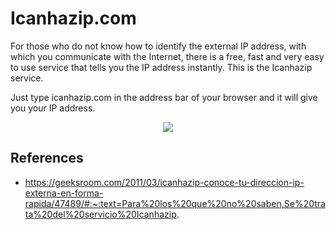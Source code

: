 # Icanhazip.com

For those who do not know how to identify the external IP address, with which you communicate with the Internet, there is a free, fast and very easy to use service that tells you the IP address instantly.  This is the Icanhazip service.

Just type icanhazip.com in the address bar of your browser and it will give you your IP address.

<p align="center">
  <img src="https://github.com/dimasx010/knowledge/assets/105082657/22b543f2-2e1f-4dd6-83ad-c82c3dd968a0">
</p>

## References
- https://geeksroom.com/2011/03/icanhazip-conoce-tu-direccion-ip-externa-en-forma-rapida/47489/#:~:text=Para%20los%20que%20no%20saben,Se%20trata%20del%20servicio%20Icanhazip.